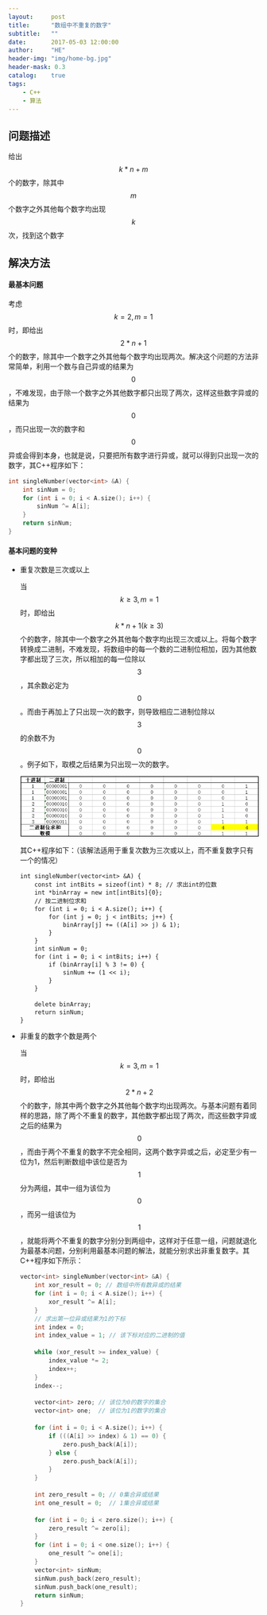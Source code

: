```yaml
---
layout:     post
title:      "数组中不重复的数字"
subtitle:   ""
date:       2017-05-03 12:00:00
author:     "HE"
header-img: "img/home-bg.jpg"
header-mask: 0.3
catalog:    true
tags:
    - C++
    - 算法
---
```


## 问题描述

给出$$k*n+m$$个的数字，除其中$$m$$个数字之外其他每个数字均出现$$k$$次，找到这个数字

## 解决方法

#### 最基本问题

考虑$$k=2,m=1$$时，即给出$$2*n+1$$个的数字，除其中一个数字之外其他每个数字均出现两次。解决这个问题的方法非常简单，利用一个数与自己异或的结果为$$0$$，不难发现，由于除一个数字之外其他数字都只出现了两次，这样这些数字异或的结果为$$0$$，而只出现一次的数字和$$0$$异或会得到本身，也就是说，只要把所有数字进行异或，就可以得到只出现一次的数字，其C++程序如下：

```c++
int singleNumber(vector<int> &A) {
	int sinNum = 0;
	for (int i = 0; i < A.size(); i++) {
		sinNum ^= A[i];
	}
	return sinNum;
}
```

#### 基本问题的变种

* 重复次数是三次或以上

  当$$k\geqslant 3,m=1$$时，即给出$$k*n+1(k\geqslant 3)$$个的数字，除其中一个数字之外其他每个数字均出现三次或以上。将每个数字转换成二进制，不难发现，将数组中的每一个数的二进制位相加，因为其他数字都出现了三次，所以相加的每一位除以$$3$$，其余数必定为$$0$$。而由于再加上了只出现一次的数字，则导致相应二进制位除以$$3$$的余数不为$$0$$。例子如下，取模之后结果为只出现一次的数字。

  ![Frame1](/img/uni-num/1.png)

  其C++程序如下：（该解法适用于重复次数为三次或以上，而不重复数字只有一个的情况）

  ```c+
  int singleNumber(vector<int> &A) {
      const int intBits = sizeof(int) * 8; // 求出int的位数
      int *binArray = new int[intBits]{0};
      // 按二进制位求和
      for (int i = 0; i < A.size(); i++) {
          for (int j = 0; j < intBits; j++) {
              binArray[j] += ((A[i] >> j) & 1);
          }
      }
      int sinNum = 0;
      for (int i = 0; i < intBits; i++) {
          if (binArray[i] % 3 != 0) {
              sinNum += (1 << i);
          }
      }

      delete binArray;
      return sinNum;
  }
  ```


* 非重复的数字个数是两个

  当$$k=3,m=1$$时，即给出$$2*n+2$$个的数字，除其中两个数字之外其他每个数字均出现两次。与基本问题有着同样的思路，除了两个不重复的数字，其他数字都出现了两次，而这些数字异或之后的结果为$$0$$，而由于两个不重复的数字不完全相同，这两个数字异或之后，必定至少有一位为1，然后判断数组中该位是否为$$1$$分为两组，其中一组为该位为$$0$$，而另一组该位为$$1$$，就能将两个不重复的数字分别分到两组中，这样对于任意一组，问题就退化为最基本问题，分别利用最基本问题的解法，就能分别求出非重复数字。其C++程序如下所示：

  ```c++
  vector<int> singleNumber(vector<int> &A) {
      int xor_result = 0; // 数组中所有数异或的结果
      for (int i = 0; i < A.size(); i++) {
          xor_result ^= A[i];
      }
      // 求出第一位异或结果为1的下标
      int index = 0;
      int index_value = 1; // 该下标对应的二进制的值

      while (xor_result >= index_value) {
          index_value *= 2;
          index++;
      }
      index--;

      vector<int> zero; // 该位为0的数字的集合
      vector<int> one;  // 该位为1的数字的集合

      for (int i = 0; i < A.size(); i++) {
          if (((A[i] >> index) & 1) == 0) {
              zero.push_back(A[i]);
          } else {
              zero.push_back(A[i]);
          }
      }

      int zero_result = 0; // 0集合异或结果
      int one_result = 0;  // 1集合异或结果

      for (int i = 0; i < zero.size(); i++) {
          zero_result ^= zero[i];
      }
      for (int i = 0; i < one.size(); i++) {
          one_result ^= one[i];
      }
      vector<int> sinNum;
      sinNum.push_back(zero_result);
      sinNum.push_back(one_result);
      return sinNum;
  }
  ```